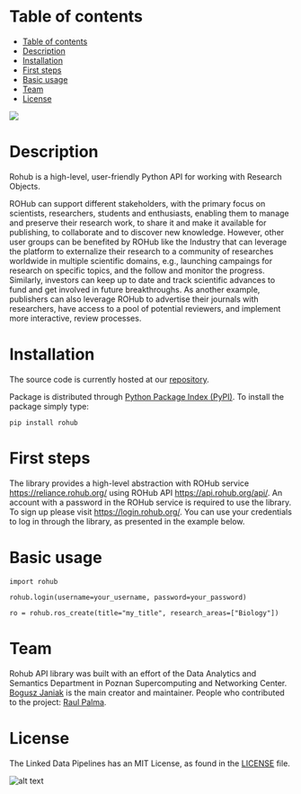 # Table of contents

- [Table of contents](#table-of-contents)
- [Description](#description)
- [Installation](#installation)
- [First steps](#first-steps)
- [Basic usage](#basic-usage)
- [Team](#team)
- [License](#license)

![](rohub_logo.png)


# Description

Rohub is a high-level, user-friendly Python API for working with Research Objects.

ROHub can support different stakeholders, with the primary focus on scientists, researchers, students and enthusiasts, enabling them to manage and preserve their research work, to share it and make it available for publishing, to collaborate and to discover new knowledge. However, other user groups can be benefited by ROHub like the Industry that can leverage the platform to externalize their research to a community of researches worldwide in multiple scientific domains, e.g., launching campaings for research on specific topics, and the follow and monitor the progress. Similarly, investors can keep up to date and track scientific advances to fund and get involved in future breakthroughs. As another example, publishers can also leverage ROHub to advertise their journals with researchers, have access to a pool of potential reviewers, and implement more interactive, review processes.


# Installation

The source code is currently hosted at our [repository](https://git.man.poznan.pl/stash/projects/ROHUB/repos/rohub2020-jupyter-notebooks/browse?at=refs%2Fheads%2Fmaster).

Package is distributed through [Python Package Index (PyPI)](https://pypi.org/). To install the package simply type:

`pip install rohub`

# First steps

The library provides a high-level abstraction with ROHub service https://reliance.rohub.org/ using ROHub API https://api.rohub.org/api/.
An account with a password in the ROHub service is required to use the library. To sign up please visit https://login.rohub.org/. You can use your credentials to log in through the library, as presented in the example below.

# Basic usage

```
import rohub

rohub.login(username=your_username, password=your_password)

ro = rohub.ros_create(title="my_title", research_areas=["Biology"])
```

# Team

Rohub API library was built with an effort of the Data Analytics and Semantics Department in Poznan Supercomputing and Networking Center. [Bogusz Janiak](http://boguszjaniak.xyz/) is the main creator and maintainer. People who contributed to the project: [Raul Palma](http://orcid.org/0000-0003-4289-4922>).

# License

The Linked Data Pipelines has an MIT License, as found in the [LICENSE](LICENSE) file.

![alt text](https://upload.wikimedia.org/wikipedia/commons/thumb/c/c3/License_icon-mit.svg/384px-License_icon-mit.svg.png)